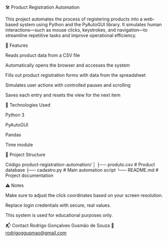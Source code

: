 🛠️ Product Registration Automation

This project automates the process of registering products into a web-based system using Python and the PyAutoGUI library. It simulates human interactions—such as mouse clicks, keystrokes, and navigation—to streamline repetitive tasks and improve operational efficiency.

🚀 Features

Reads product data from a CSV file

Automatically opens the browser and accesses the system

Fills out product registration forms with data from the spreadsheet

Simulates user actions with controlled pauses and scrolling

Saves each entry and resets the view for the next item

🧰 Technologies Used

Python 3

PyAutoGUI

Pandas

Time module

📁 Project Structure

Código
product-registration-automation/
│
├── produto.csv           # Product database
├── cadastro.py           # Main automation script
└── README.md             # Project documentation


⚠️ Notes

Make sure to adjust the click coordinates based on your screen resolution.

Replace login credentials with secure, real values.

This system is used for educational purposes only.


📬 Contact
Rodrigo Gonçalves Gusmão de Souza 📧 rodrigoggusmao@gmail.com
